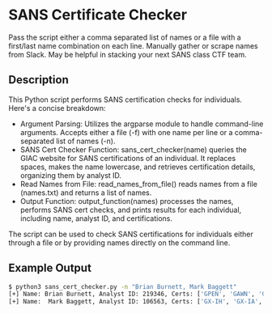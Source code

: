 # SANS Certificate Checker

Pass the script either a comma separated list of names or a file with a first/last name combination on each line. Manually gather or scrape names from Slack. May be helpful in stacking your next SANS class CTF team.

## Description

This Python script performs SANS certification checks for individuals. Here's a concise breakdown:

- Argument Parsing: Utilizes the argparse module to handle command-line arguments. Accepts either a file (-f) with one name per line or a comma-separated list of names (-n).
- SANS Cert Checker Function: sans_cert_checker(name) queries the GIAC website for SANS certifications of an individual. It replaces spaces, makes the name lowercase, and retrieves certification details, organizing them by analyst ID.
- Read Names from File: read_names_from_file() reads names from a file (names.txt) and returns a list of names.
- Output Function: output_function(names) processes the names, performs SANS cert checks, and prints results for each individual, including name, analyst ID, and certifications.

The script can be used to check SANS certifications for individuals either through a file or by providing names directly on the command line.

## Example Output

```bash
$ python3 sans_cert_checker.py -n "Brian Burnett, Mark Baggett"
[+] Name: Brian Burnett, Analyst ID: 219346, Certs: ['GPEN', 'GAWN', 'GCIH']
[+] Name:  Mark Baggett, Analyst ID: 106563, Certs: ['GX-IH', 'GX-IA', 'GX-CS', 'GSP', 'GPYC', 'GXPN', 'GWAPT', 'GCPM', 'GSE', 'GCIA', 'GPEN', 'GCIH', 'GSEC']
```